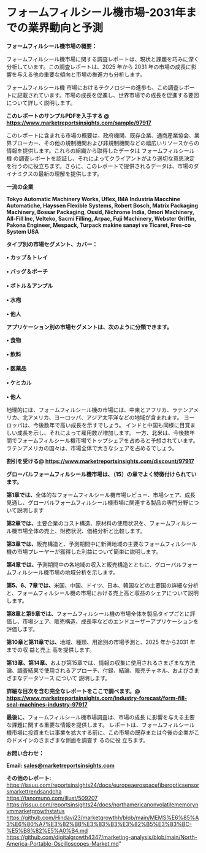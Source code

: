 # フォームフィルシール機市場-2031年までの業界動向と予測

<strong><b>フォームフィルシール機市場の概要：</b></strong>

フォームフィルシール機市場に関する調査レポートは、現状と課題を巧みに深く分析しています。この調査レポートは、2025 年から 2031 年の市場の成長に影響を与える他の重要な傾向と市場の推進力も分析します。

フォームフィルシール機 市場におけるテクノロジーの進歩も、この調査レポートに記載されています。市場の成長を促進し、世界市場での成長を促進する要因について詳しく説明します。

<strong>このレポートのサンプルPDFを入手する @ <a href=https://www.marketreportsinsights.com/sample/97917>https://www.marketreportsinsights.com/sample/97917</a></strong>

このレポートに含まれる市場の概要は、政府機関、既存企業、通商産業協会、業界ブローカー、その他の規制機関および非規制機関などの幅広いリソースからの情報を提供します。これらの組織から取得したデータは フォームフィルシール機 の調査レポートを認証し、それによってクライアントがより適切な意思決定を行うのに役立ちます。さらに、このレポートで提供されるデータは、市場のダイナミクスの最新の理解を提供します。

<strong>一流の企業</strong>

<strong><b>Tokyo Automatic Machinery Works, Uflex, IMA Industria Macchine Automatiche, Hayssen Flexible Systems, Robert Bosch, Matrix Packaging Machinery, Bossar Packaging, Ossid, Nichrome India, Omori Machinery, All-Fill Inc, Velteko, Sacmi Filling, Arpac, Fuji Machinery, Webster Griffin, Pakona Engineer, Mespack, Turpack makine sanayi ve Ticaret, Fres-co System USA</b></strong>

<strong><b>タイプ別の市場セグメント、カバー：</b></strong>

<strong>• カップ＆トレイ<br><br>• バッグ＆ポーチ<br><br>• ボトル＆アンプル<br><br>• 水疱<br><br>• 他人</strong>

<strong><b>アプリケーション別の市場セグメントは、次のように分類できます。</b></strong>

<strong>• 食物<br><br>• 飲料<br><br>• 医薬品<br><br>• ケミカル<br><br>• 他人</strong>

 地理的には、フォームフィルシール機の市場には、中東とアフリカ、ラテンアメリカ、北アメリカ、ヨーロッパ、アジア太平洋などの地域が含まれます。 ヨーロッパは、今後数年で高い成長を示すでしょう。 インドと中国も同様に目覚ましい成長を示し、それによって雇用数が増加します。 一方、北米は、今後数年間でフォームフィルシール機市場でトップシェアを占めると予想されています。 ラテンアメリカの国々は、市場全体で大きなシェアを占めるでしょう。

<strong>割引を受ける@ <a href=https://www.marketreportsinsights.com/discount/97917>https://www.marketreportsinsights.com/discount/97917</a></strong>

<strong><b>グローバルフォームフィルシール機市場は、（15）の章でよく特徴付けられています。</b></strong>

<strong><b>第</b></strong><strong><b>1章では、</b></strong>全体的なフォームフィルシール機市場レビュー、市場シェア、成長見通し、グローバルフォームフィルシール機市場に関連する製品の専門分野について説明します

<strong><b>第2章では、</b></strong>主要企業のコスト構造、原材料の使用状況を、フォームフィルシール機市場全体の売上、財務状況、価格分析と比較します。

<strong><b>第3章では、</b></strong>販売構造と、予測期間中に新興地域の主要なフォームフィルシール機の市場プレーヤーが獲得した利益について簡単に説明します。

<strong><b>第4章では、</b></strong>予測期間中の各地域の収入と販売構造とともに、グローバルフォームフィルシール機市場の地域分析を示します。

<strong><b>第5、6、7章では、</b></strong>米国、中国、ドイツ、日本、韓国などの主要国の詳細な分析と、フォームフィルシール機の市場における売上高と収益のシェアについて説明します。

<strong><b>第8章と第9章では、</b></strong>フォームフィルシール機の市場全体を製品タイプごとに評価し、市場シェア、販売構造、成長率などのエンドユーザーアプリケーションを評価します。

<strong><b>第10章と第11章では、</b></strong>地域、種類、用途別の市場予測と、2025 年から2031 年までの収 益と売上 高を提供します。

<strong><b>第13章、第14章、</b></strong>および第15章では、情報の収集に使用されるさまざまな方法論、調査結果で使用されるアプローチ、付録、結論、販売チャネル、およびさまざまなデータソース について 説明します。

<strong>詳細な目次を含む完全なレポートをここで調べます。@ <a href=https://www.marketreportsinsights.com/industry-forecast/form-fill-seal-machines-industry-97917>https://www.marketreportsinsights.com/industry-forecast/form-fill-seal-machines-industry-97917</a></strong>

<strong><b>最後に、</b></strong>フォームフィルシール機市場調査は、市場の成長 に影響を</a>与える主要な課題に関する重要な情報を提供します。 レポートは、フォームフィルシール機市場に投資または事業を拡大する前に、この市場の既存または今後の企業がこのドメインのさまざまな側面を調査す るのに役 立ちます。

<strong><b>お問い合わせ：</b></strong>

<strong>Email: </strong><a href=mailto:sales@marketreportsinsights.com><strong>sales@marketreportsinsights.com</strong></a>

<strong>その他のレポート:</strong>
<br>
<a href=https://issuu.com/reportsinsights24/docs/europeaerospacefiberopticsensorsmarkettrendsandcha>https://issuu.com/reportsinsights24/docs/europeaerospacefiberopticsensorsmarkettrendsandcha</a>
<br>
<a href=https://tanomuno.com/illust/509207>https://tanomuno.com/illust/509207</a>
<br>
<a href=https://issuu.com/reportsinsights24/docs/northamericanonvolatilememorynvmmarketgrowthstatus>https://issuu.com/reportsinsights24/docs/northamericanonvolatilememorynvmmarketgrowthstatus</a>
<br>
<a href=https://github.com/Hindavi23/marketgrowthh/blob/main/MEMS%E6%85%A3%E6%80%A7%E3%82%BB%E3%83%B3%E3%82%B5%E3%83%BC-%E5%B8%82%E5%A0%B4.md>https://github.com/Hindavi23/marketgrowthh/blob/main/MEMS%E6%85%A3%E6%80%A7%E3%82%BB%E3%83%B3%E3%82%B5%E3%83%BC-%E5%B8%82%E5%A0%B4.md</a>
<br>
<a href=https://github.com/digitalgrowth4347/marketing-analysis/blob/main/North-America-Portable-Oscilloscopes-Market.md>https://github.com/digitalgrowth4347/marketing-analysis/blob/main/North-America-Portable-Oscilloscopes-Market.md</a>"

